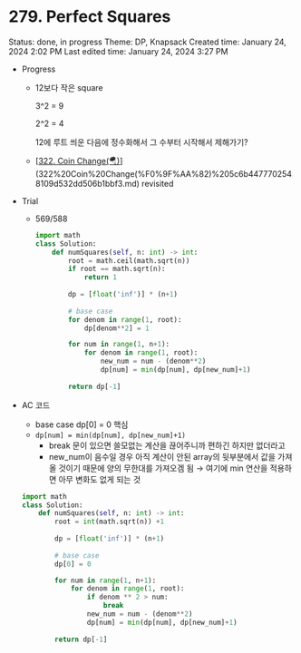 # 279. Perfect Squares

Status: done, in progress
Theme: DP, Knapsack
Created time: January 24, 2024 2:02 PM
Last edited time: January 24, 2024 3:27 PM

- Progress
    - 12보다 작은 square
        
        3^2 = 9
        
        2^2 = 4
        
        12에 루트 씌운 다음에 정수화해서 그 수부터 시작해서 제해가기?
        
    - [[322. Coin Change(🪂)](https://leetcode.com/problems/coin-change/description/)](322%20Coin%20Change(%F0%9F%AA%82)%205c6b4477702548109d532dd506b1bbf3.md) revisited
- Trial
    - 569/588
        
        ```python
        import math
        class Solution:
            def numSquares(self, n: int) -> int:
                root = math.ceil(math.sqrt(n))
                if root == math.sqrt(n):
                    return 1 
                    
                dp = [float('inf')] * (n+1)
                
                # base case
                for denom in range(1, root):
                    dp[denom**2] = 1
        
                for num in range(1, n+1):
                    for denom in range(1, root):
                        new_num = num - (denom**2)
                        dp[num] = min(dp[num], dp[new_num]+1)
                
                return dp[-1]
        ```
        
- AC 코드
    - base case dp[0] = 0 핵심
    - `dp[num] = min(dp[num], dp[new_num]+1)`
        - break 문이 있으면 쓸모없는 계산을 끊어주니까 편하긴 하지만 없더라고
        - new_num이 음수일 경우 아직 계산이 안된 array의 뒷부분에서 값을 가져올 것이기 때문에 양의 무한대를 가져오겜 됨 → 여기에 min 연산을 적용하면 아무 변화도 없게 되는 것
    
    ```python
    import math
    class Solution:
        def numSquares(self, n: int) -> int:
            root = int(math.sqrt(n)) +1
            
            dp = [float('inf')] * (n+1)
            
            # base case
            dp[0] = 0
    
            for num in range(1, n+1):
                for denom in range(1, root):
                    if denom ** 2 > num:
                        break
                    new_num = num - (denom**2)
                    dp[num] = min(dp[num], dp[new_num]+1)
            
            return dp[-1]
    ```